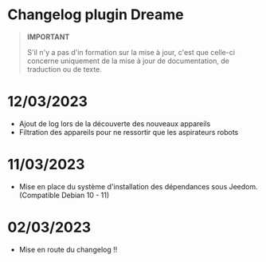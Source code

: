 # Changelog plugin Dreame

>**IMPORTANT**
>
>S'il n'y a pas d'in  formation sur la mise à jour, c'est que celle-ci concerne uniquement de la mise à jour de documentation, de traduction ou de texte.

# 12/03/2023

- Ajout de log lors de la découverte des nouveaux appareils
- Filtration des appareils pour ne ressortir que les aspirateurs robots 

# 11/03/2023

- Mise en place du système d'installation des dépendances sous Jeedom. (Compatible Debian 10 - 11)

# 02/03/2023

- Mise en route du changelog !!
